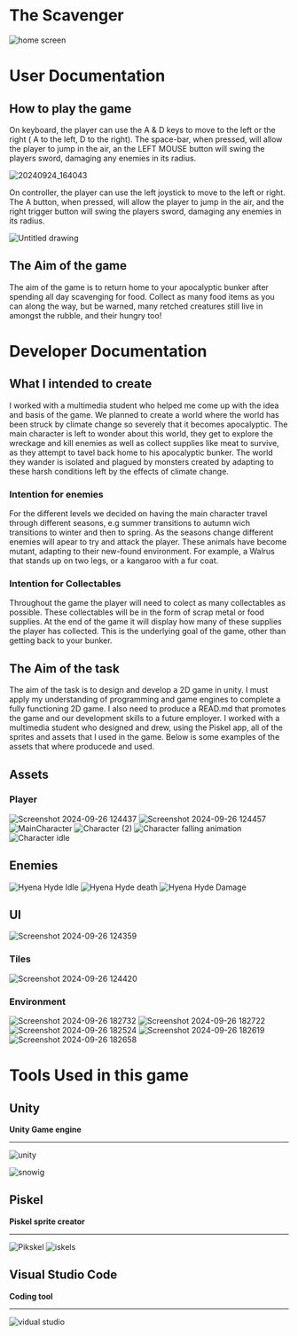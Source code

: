# The Scavenger

![home screen](https://github.com/user-attachments/assets/73050d7c-95b7-4987-9847-4564b6643243)

# User Documentation

## How to play the game
On keyboard, the player can use the A & D keys to move to the left or the right ( A to the left, D to the right). The space-bar, when pressed, will allow the player to jump in the air, an the LEFT MOUSE button will swing the players sword, damaging any enemies in its radius.

![20240924_164043](https://github.com/user-attachments/assets/28c8e391-ba78-46db-953e-fd857ca48220)

On controller, the player can use the left joystick to move to the left or right. The A button, when pressed, will allow the player to jump in the air, and the right trigger button will swing the players sword, damaging any enemies in its radius. 

![Untitled drawing](https://github.com/user-attachments/assets/99b6d252-5315-48e8-9c37-5a84d93baa91)

## The Aim of the game
The aim of the game is to return home to your apocalyptic bunker after spending all day scavenging for food. Collect as many food items as you can along the way, but be warned, many retched creatures still live in amongst the rubble, and their hungry too!

# Developer Documentation

## What I intended to create
I worked with a multimedia student who helped me come up with the idea and basis of the game. We planned to create a world where the world has been struck by climate change so severely that it becomes apocalyptic. The main character is left to wonder about this world, they get to explore the wreckage and kill enemies as well as collect supplies like meat to survive, as they attempt to tavel back home to his apocalyptic bunker. The world they wander is isolated and plagued by monsters created by adapting to these harsh conditions left by the effects of climate change. 
### Intention for enemies
For the different levels we decided on having the main character travel through different seasons, e.g summer transitions to autumn wich transitions to winter and then to spring. As the seasons change different enemies will apear to try and attack the player. These animals have become mutant, adapting to their new-found environment. For example, a Walrus that stands up on two legs, or a kangaroo with a fur coat. 
### Intention for Collectables
Throughout the game the player will need to colect as many collectables as possible. These collectables will be in the form of scrap metal or food supplies. At the end of the game it will display how many of these supplies the player has collected. This is the underlying goal of the game, other than getting back to your bunker. 

## The Aim of the task 
The aim of the task is to design and develop a 2D game in unity. I must apply my understanding of programming and game engines to complete a fully functioning 2D game. I also need to produce a READ.md that promotes the game and our development skills to a future employer. I worked with a multimedia student who designed and drew, using the Piskel app, all of the sprites and assets that I used in the game. Below is some examples of the assets that where producede and used. 

## Assets

### Player 
![Screenshot 2024-09-26 124437](https://github.com/user-attachments/assets/b8cfc144-8367-46ff-a7be-bac84a44252d)
![Screenshot 2024-09-26 124457](https://github.com/user-attachments/assets/ea8dd923-e7ae-4bb7-bea9-8717c402d124)
![MainCharacter](https://github.com/user-attachments/assets/2adeb6e0-288a-440e-816b-909ea4b601ae)
![Character (2)](https://github.com/user-attachments/assets/a574f7be-25a6-4240-a63b-00460f8b6354)
![Character falling animation](https://github.com/user-attachments/assets/04639106-0aef-4584-89cf-9bb5864c67bb)
![Character idle ](https://github.com/user-attachments/assets/30688c87-d1fb-49df-8788-383966de6030)


## Enemies

![Hyena Hyde Idle](https://github.com/user-attachments/assets/4151ebf0-f2cb-4282-bc1c-e6eadfef3aed)
![Hyena Hyde death](https://github.com/user-attachments/assets/b4b770ce-cc28-4d6e-8429-737c1c8e71ee)
![Hyena Hyde Damage](https://github.com/user-attachments/assets/85013b47-f1e9-4162-80b9-6f8f2782b3ab)


## UI

![Screenshot 2024-09-26 124359](https://github.com/user-attachments/assets/2f0ff579-48fa-4512-901c-9624dbf27290)


### Tiles 

![Screenshot 2024-09-26 124420](https://github.com/user-attachments/assets/6322ea56-87c3-4b2f-af9f-e58182a4ceaa)

### Environment

![Screenshot 2024-09-26 182732](https://github.com/user-attachments/assets/d109b7a4-0f71-4ccc-90fa-5104cb9e2c74)
![Screenshot 2024-09-26 182722](https://github.com/user-attachments/assets/d9defe92-97b8-42ee-a33f-afe2ee3b447d)
![Screenshot 2024-09-26 182524](https://github.com/user-attachments/assets/0c7721be-3f8a-4690-aee1-2789c7cc0cd0)
![Screenshot 2024-09-26 182619](https://github.com/user-attachments/assets/1c5fa3e7-a5bd-4221-98e1-ee90fb229690)
![Screenshot 2024-09-26 182658](https://github.com/user-attachments/assets/ebea989a-80d5-425b-924a-2af2d07f95b9)

# Tools Used in this game

## Unity

**Unity Game engine**
_____________________________
![unity](https://github.com/user-attachments/assets/d5f2a8ab-d88f-4eca-a5c2-eae42b922da6)

![snowig](https://github.com/user-attachments/assets/b2d028ae-cf82-4d51-a184-142b1b0f74a5)


## Piskel

**Piskel sprite creator**
_____________________________
![Pikskel](https://github.com/user-attachments/assets/7d78a18c-7c21-4ccb-ae8a-43a847539745)
![iskels](https://github.com/user-attachments/assets/3d4cb44e-b408-43f1-a917-e6ba207f7669)

## Visual Studio Code 

**Coding tool**
_____________________________
![vidual studio](https://github.com/user-attachments/assets/7427443e-6378-471c-ad5a-145eafc0b726)

